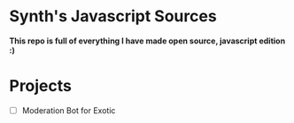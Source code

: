 # Synth's Javascript Sources

**This repo is full of everything I have made open source, javascript edition :)**

# Projects

- [ ] Moderation Bot for Exotic